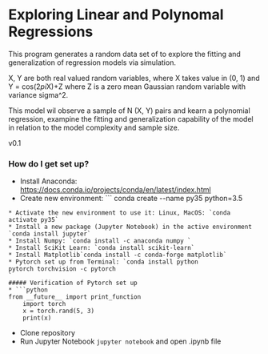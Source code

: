 # Exploring Linear and Polynomal Regressions #


This program generates a random data set of to explore the fitting and generalization of regression models via simulation.

X, Y are both real valued random variables, where X takes value in (0, 1) and Y = cos(2*pi*X)+Z where Z is a zero mean Gaussian random variable with variance sigma^2.

This model wil observe a sample of N (X, Y) pairs and kearn a polynomial regression, exampine the fitting and generalization capability of the model in relation to the model complexity and sample size.

 v0.1


### How do I get set up? ###

* Install Anaconda: https://docs.conda.io/projects/conda/en/latest/index.html
* Create new environment: ```
conda create --name py35 python=3.5
```
* Activate the new environment to use it: Linux, MacOS: `conda activate py35`
* Install a new package (Jupyter Notebook) in the active environment
`conda install jupyter`
* Install Numpy: `conda install -c anaconda numpy `
* Install SciKit Learn: `conda install scikit-learn`
* Install Matplotlib`conda install -c conda-forge matplotlib`
* Pytorch set up from Terminal: `conda install python
pytorch torchvision -c pytorch
`
##### Verification of Pytorch set up 
* ```python
from __future__ import print_function
	import torch
	x = torch.rand(5, 3)
	print(x)
```
* Clone repository
* Run Jupyter Notebook `jupyter notebook` and open .ipynb file